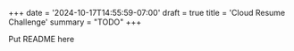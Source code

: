+++
date = '2024-10-17T14:55:59-07:00'
draft = true
title = 'Cloud Resume Challenge'
summary = "TODO"
+++

Put README here

